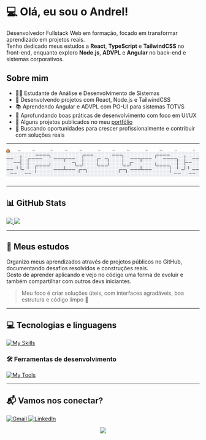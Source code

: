 # 💻 Olá, eu sou o Andrel!

<p align="left">
  Desenvolvedor Fullstack Web em formação, focado em transformar aprendizado em projetos reais. <br>
  Tenho dedicado meus estudos a <strong>React</strong>, <strong>TypeScript</strong> e <strong>TailwindCSS</strong> no front-end, enquanto exploro <strong>Node.js</strong>, <strong>ADVPL</strong> e <strong>Angular</strong> no back-end e sistemas corporativos. 
</p>

## Sobre mim

- 👨‍🎓 Estudante de Análise e Desenvolvimento de Sistemas
- 🚀 Desenvolvendo projetos com React, Node.js e TailwindCSS
- 📚 Aprendendo Angular e ADVPL com PO-UI para sistemas TOTVS
- 🧠 Aprofundando boas práticas de desenvolvimento com foco em UI/UX
- 🔗 Alguns projetos publicados no meu [portfólio](https://petshop-sand-delta.vercel.app)
- 📌 Buscando oportunidades para crescer profissionalmente e contribuir com soluções reais

---

<picture>
  <source media="(prefers-color-scheme: dark)" srcset="https://raw.githubusercontent.com/eduardavieira-dev/eduardavieira-dev/output/pacman-contribution-graph-dark.svg">
  <source media="(prefers-color-scheme: light)" srcset="https://raw.githubusercontent.com/eduardavieira-dev/eduardavieira-dev/output/pacman-contribution-graph.svg">
  <img alt="contribution graph" src="https://raw.githubusercontent.com/eduardavieira-dev/eduardavieira-dev/output/pacman-contribution-graph.svg">
</picture>

---

## 📊 GitHub Stats

<a href="https://github.com/speedyxbr">
  <img height="180em" src="https://github-readme-stats.vercel.app/api?username=speedyxbr&show_icons=true&theme=radical&include_all_commits=true&count_private=true"/>
  <img height="180em" src="https://github-readme-stats.vercel.app/api/top-langs/?username=speedyxbr&layout=compact&langs_count=6&theme=radical"/>
</a>

---

## 🧠 Meus estudos

Organizo meus aprendizados através de projetos públicos no GitHub, documentando desafios resolvidos e construções reais.  
Gosto de aprender aplicando e vejo no código uma forma de evoluir e também compartilhar com outros devs iniciantes.

> Meu foco é criar soluções úteis, com interfaces agradáveis, boa estrutura e código limpo 🧼

---

## 💻 Tecnologias e linguagens

[![My Skills](https://skillicons.dev/icons?i=html,css,js,ts,nodejs,react,angular,tailwind)](https://skillicons.dev)

### 🛠️ Ferramentas de desenvolvimento

[![My Tools](https://skillicons.dev/icons?i=git,github,vscode,figma,postman)](https://skillicons.dev)

---

## 📬 Vamos nos conectar?

<p align="left">
  <a href="mailto:seuemail@gmail.com">
    <img src="https://img.shields.io/badge/-Gmail-D14836?style=flat-square&logo=gmail&logoColor=white" alt="Gmail" />
  </a>
  <a href="https://www.linkedin.com/in/seu-linkedin">
    <img src="https://img.shields.io/badge/-Linkedin-0e76a8?style=flat-square&logo=linkedin&logoColor=white" alt="LinkedIn" />
  </a>
</p>

<div align="center">
  <img src="https://visitor-badge.laobi.icu/badge?page_id=speedyxbr.speedyxbr&left_color=darkviolet&right_color=orchid" width="80" />
</div>
